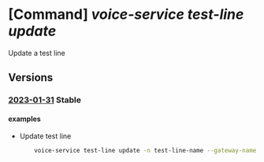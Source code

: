 # [Command] _voice-service test-line update_

Update a test line

## Versions

### [2023-01-31](/Resources/mgmt-plane/L3N1YnNjcmlwdGlvbnMve30vcmVzb3VyY2Vncm91cHMve30vcHJvdmlkZXJzL21pY3Jvc29mdC52b2ljZXNlcnZpY2VzL2NvbW11bmljYXRpb25zZ2F0ZXdheXMve30vdGVzdGxpbmVzL3t9/2023-01-31.xml) **Stable**

<!-- mgmt-plane /subscriptions/{}/resourcegroups/{}/providers/microsoft.voiceservices/communicationsgateways/{}/testlines/{} 2023-01-31 -->

#### examples

- Update test line
    ```bash
        voice-service test-line update -n test-line-name --gateway-name gateway-name -g rg --tags "{tag:test,tag2:test2}"
    ```
